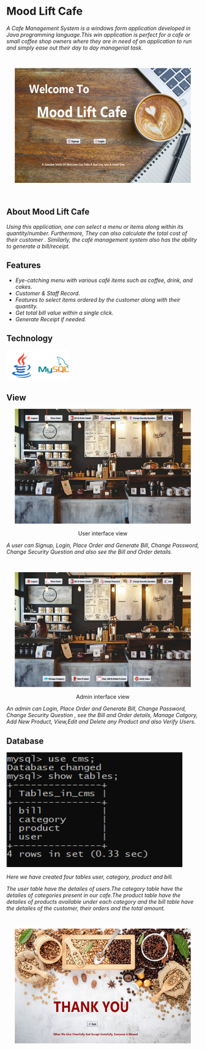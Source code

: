 # Mood Lift Cafe

*A Cafe Management System is a windows form application developed in Java programming language.This win application is perfect for a cafe or small coffee shop owners where they are in need of an application to run and simply ease out their day to day managerial task.*

<p>&nbsp;</p>
<p align="center">
  <img width="460" height="300" src="readme images\welcome.png">
</p>
<p>&nbsp;</p>

## About Mood Lift Cafe 

*Using this application, one can select a menu or items along within its quantity/number. Furthermore, They can also calculate the total cost of their customer . Similarly, the café management system also has the ability to generate a bill/receipt.*


## Features 

* *Eye-catching menu with various café items such as coffee, drink, and cakes.*
* *Customer  & Staff Record.*
* *Features to select items ordered by the customer along with their quantity.*
* *Get total bill value within a single click.*
* *Generate Receipt if needed.*


## Technology 

<p align="left">
    <img src="readme images\java.png" width="80" height="80">
    <img src="readme images\mysql.png" width="80" height="80">
    
    
</p>


## View 

<p align="center">
<img width="460" height="300" src="readme images\user view.png">
<p align="center">
User interface view

*A user can Signup, Login, Place Order and Generate Bill, Change Password, Change Security Question and also see the Bill and Order details.*
</p>
</p>
<p>&nbsp;</p>
<p align="center">
<img width="460" height="300" src="readme images\admin view.png">
<p align="center">
Admin interface view

*An admin can Login, Place Order and Generate Bill, Change Password, Change Security Question ,  see the Bill and Order details, Manage Catgory, Add New Product, View,Edit and Delete any Product and also Verify Users.*
</p>
</p>


## Database 


<img width="460" height="300" src="readme images\tables.PNG">

*Here we have created four tables user, category, product and bill.* 

*The user table have the detailes of users.The category table have the detailes of categories present in our cafe.The product table have the detailes of products available under each category and the bill table have the detailes of the customer, their orders and the total amount.*

<p>&nbsp;</p>

<p align="center">
  <img width="460" height="300" src="readme images\thankyou.png">
</p>




